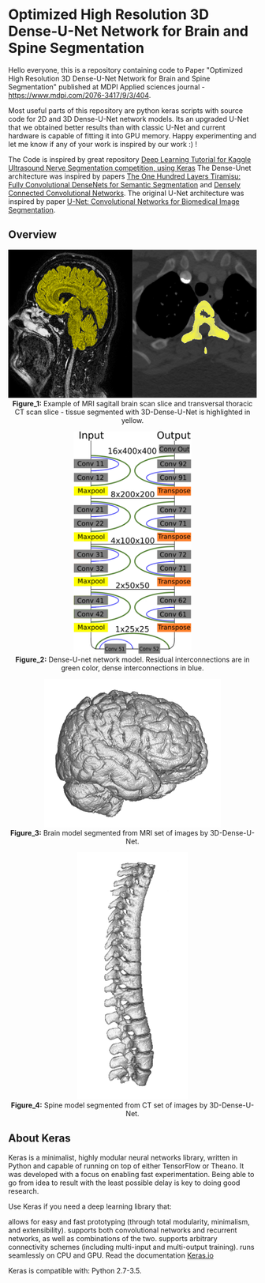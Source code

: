# Optimized High Resolution 3D Dense-U-Net Network for Brain and Spine Segmentation
Hello everyone, this is a repository containing code to Paper "Optimized High Resolution 3D Dense-U-Net Network for Brain and Spine Segmentation" published at MDPI Applied sciences journal - https://www.mdpi.com/2076-3417/9/3/404.

Most useful parts of this repository are python keras scripts with source code for 2D and 3D Dense-U-Net network models. Its an upgraded U-Net that we obtained better results than with classic U-Net and current hardware is capable of fitting it into GPU memory. Happy experimenting and let me know if any of your work is inspired by our work :) !

The Code is inspired by great repository [Deep Learning Tutorial for Kaggle Ultrasound Nerve Segmentation competition, using Keras](https://github.com/jocicmarko/ultrasound-nerve-segmentation.)
The Dense-Unet architecture was inspired by papers [The One Hundred Layers Tiramisu: Fully Convolutional DenseNets for Semantic Segmentation](https://arxiv.org/pdf/1611.09326.pdf) and [Densely Connected Convolutional Networks](https://arxiv.org/pdf/1608.06993.pdf).
The original U-Net architecture was inspired by paper [U-Net: Convolutional Networks for Biomedical Image Segmentation](http://lmb.informatik.uni-freiburg.de/people/ronneber/u-net/).


## Overview

<p align="center">
  <img height="300" src="img/combination.png"> <br>
<b>Figure_1:</b> Example of MRI sagitall brain scan slice and transversal thoracic CT scan slice - tissue segmented with 3D-Dense-U-Net is highlighted in yellow.
</p>

<p align="center">
  <img height="450" src="img/unet_final.png"> <br>
<b>Figure_2:</b> Dense-U-net network model. Residual interconnections are in green color, dense interconnections in blue.
</p>

<p align="center">
  <img height="300" src="img/dense_brain.png"> <br>
<b>Figure_3:</b> Brain model segmented from MRI set of images by 3D-Dense-U-Net.
</p>

<p align="center">
  <img height="500" src="img/dense_spine.png"> <br>
<b>Figure_4:</b> Spine model segmented from CT set of images by 3D-Dense-U-Net.
</p>


## About Keras

Keras is a minimalist, highly modular neural networks library, written in Python and capable of running on top of either TensorFlow or Theano. It was developed with a focus on enabling fast experimentation. Being able to go from idea to result with the least possible delay is key to doing good research.

Use Keras if you need a deep learning library that:

allows for easy and fast prototyping (through total modularity, minimalism, and extensibility).
supports both convolutional networks and recurrent networks, as well as combinations of the two.
supports arbitrary connectivity schemes (including multi-input and multi-output training).
runs seamlessly on CPU and GPU.
Read the documentation [Keras.io](http://keras.io/)

Keras is compatible with: Python 2.7-3.5.
